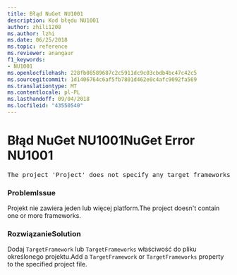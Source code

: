```yaml
---
title: Błąd NuGet NU1001
description: Kod błędu NU1001
author: zhili1208
ms.author: lzhi
ms.date: 06/25/2018
ms.topic: reference
ms.reviewer: anangaur
f1_keywords:
- NU1001
ms.openlocfilehash: 228fb08589687c2c5911dc9c03cbdb4bc47c42c5
ms.sourcegitcommit: 1d1406764c6af5fb7801d462e0c4afc9092fa569
ms.translationtype: MT
ms.contentlocale: pl-PL
ms.lasthandoff: 09/04/2018
ms.locfileid: "43550540"
---
```

# <a name="nuget-error-nu1001"></a><span data-ttu-id="1eabb-103">Błąd NuGet NU1001</span><span class="sxs-lookup"><span data-stu-id="1eabb-103">NuGet Error NU1001</span></span>

<pre>The project 'Project' does not specify any target frameworks in 'ProjectFile'</pre>

### <a name="issue"></a><span data-ttu-id="1eabb-104">Problem</span><span class="sxs-lookup"><span data-stu-id="1eabb-104">Issue</span></span>
<span data-ttu-id="1eabb-105">Projekt nie zawiera jeden lub więcej platform.</span><span class="sxs-lookup"><span data-stu-id="1eabb-105">The project doesn't contain one or more frameworks.</span></span>

### <a name="solution"></a><span data-ttu-id="1eabb-106">Rozwiązanie</span><span class="sxs-lookup"><span data-stu-id="1eabb-106">Solution</span></span>
<span data-ttu-id="1eabb-107">Dodaj `TargetFramework` lub `TargetFrameworks` właściwość do pliku określonego projektu.</span><span class="sxs-lookup"><span data-stu-id="1eabb-107">Add a `TargetFramework` or `TargetFrameworks` property to the specified project file.</span></span>
